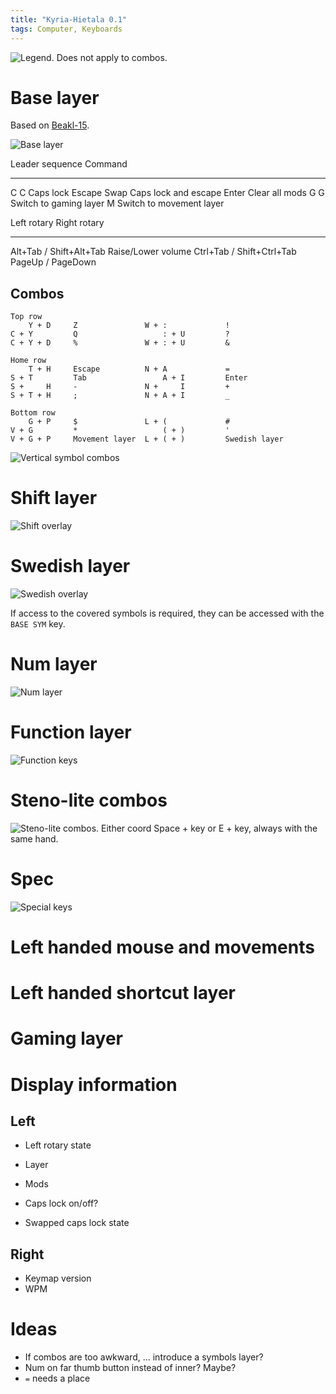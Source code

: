 ```yaml
---
title: "Kyria-Hietala 0.1"
tags: Computer, Keyboards
---
```


![Legend. Does not apply to combos.](/images/kyria/legend.png)

# Base layer

Based on [Beakl-15](https://deskthority.net/wiki/BEAKL#BEAKL_15).

![Base layer](/images/kyria/base.png)

Leader sequence     Command
-------             -----------------
C C                 Caps lock
Escape              Swap Caps lock and escape
Enter               Clear all mods
G G                 Switch to gaming layer
M                   Switch to movement layer

Left rotary                     Right rotary
----                            -----
Alt+Tab / Shift+Alt+Tab         Raise/Lower volume
Ctrl+Tab / Shift+Ctrl+Tab
PageUp / PageDown

## Combos

```
Top row
    Y + D     Z               W + :             !
C + Y         Q                   : + U         ?
C + Y + D     %               W + : + U         &

Home row
    T + H     Escape          N + A             =
S + T         Tab                 A + I         Enter
S +     H     -               N +     I         +
S + T + H     ;               N + A + I         _

Bottom row
    G + P     $               L + (             #
V + G         *                   ( + )         '
V + G + P     Movement layer  L + ( + )         Swedish layer
```

![Vertical symbol combos](/images/kyria/sym-combo.png)

# Shift layer

![Shift overlay](/images/kyria/shift.png)

# Swedish layer

![Swedish overlay](/images/kyria/swe.png)

If access to the covered symbols is required, they can be accessed with the `BASE SYM` key.

# Num layer

![Num layer](/images/kyria/num.png)

# Function layer

![Function keys](/images/kyria/fun.png)

# Steno-lite combos

![Steno-lite combos. Either coord Space + key or E + key, always with the same hand.](/images/kyria/steno.png)

# Spec

![Special keys](/images/kyria/spec.png)

# Left handed mouse and movements

# Left handed shortcut layer

# Gaming layer

# Display information

## Left

* Left rotary state

* Layer
* Mods
* Caps lock on/off?
* Swapped caps lock state

## Right

* Keymap version
* WPM

# Ideas

* If combos are too awkward, ... introduce a symbols layer?
* Num on far thumb button instead of inner? Maybe?
* `=` needs a place


